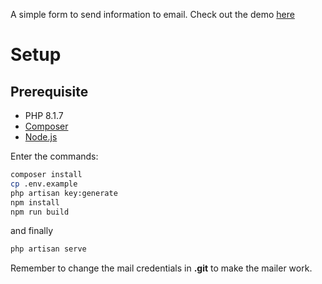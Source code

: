 A simple form to send information to email. 
Check out the demo [here](http://simple-form-email.qhaixan.com/)

# Setup
## Prerequisite
- PHP 8.1.7
- [Composer](https://getcomposer.org/)
- [Node.js](https://nodejs.org/en/)

Enter the commands:
```sh
composer install
cp .env.example
php artisan key:generate
npm install
npm run build
```
and finally
```sh
php artisan serve
```

Remember to change the mail credentials in **.git** to make the mailer work.
